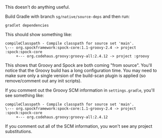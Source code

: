 This doesn't do anything useful.

Build Gradle with branch `sg/native/source-deps` and then run:

`gradlet dependencies`

This should show something like:
```
compileClasspath - Compile classpath for source set 'main'.
\--- org.spockframework:spock-core:1.1-groovy-2.4 -> project :spock:spock-core
     +--- org.codehaus.groovy:groovy-all:2.4.12 -> project :groovy
```

This shows that Groovy and Spock are both coming "from source".  You'll notice that the Groovy build has a long configuration time. You may need to make sure only a single version of the build-scan plugin is applied (so remove/comment out any init scripts).

If you comment out the Groovy SCM information in `settings.gradle`, you'll see something like:
```
compileClasspath - Compile classpath for source set 'main'.
\--- org.spockframework:spock-core:1.1-groovy-2.4 -> project :spock:spock-core
     +--- org.codehaus.groovy:groovy-all:2.4.12
```

If you comment out all of the SCM information, you won't see any project substitutions.